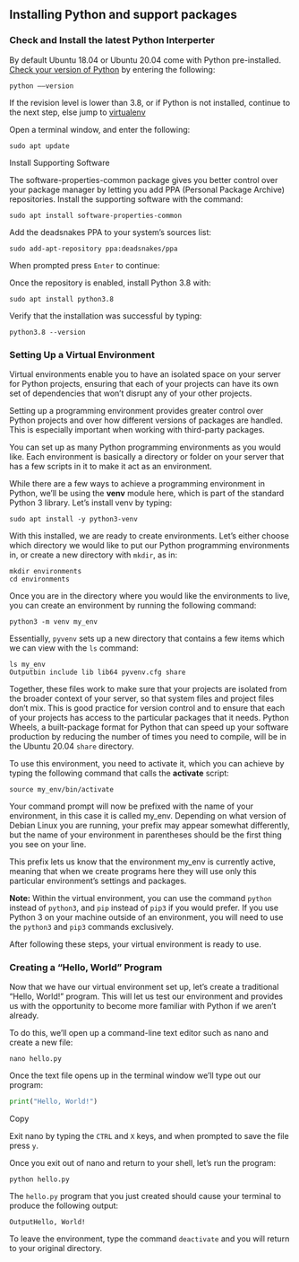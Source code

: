 ## Installing Python and support packages

### Check and Install the latest Python Interperter

By default Ubuntu 18.04 or Ubuntu 20.04 come with Python pre-installed. [Check your version of Python](https://phoenixnap.com/kb/check-python-version) by entering the following:

```output
python ––version
```

If the revision level is lower than 3.8, or if Python is not installed, continue to the next step, else jump to [virtualenv](#viren)

Open a terminal window, and enter the following:

```output
sudo apt update
```

Install Supporting Software

The software-properties-common package gives you better control over your package manager by letting you add PPA (Personal Package Archive) repositories. Install the supporting software with the command:

```output
sudo apt install software-properties-common
```

Add the deadsnakes PPA to your system’s sources list:

```
sudo add-apt-repository ppa:deadsnakes/ppa
```

When prompted press `Enter` to continue:

Once the repository is enabled, install Python 3.8 with:

```
sudo apt install python3.8
```

Verify that the installation was successful by typing:

```
python3.8 --version
```

<a name="viren"></a>

### Setting Up a Virtual Environment

Virtual environments enable you to have an isolated space on your server for Python projects, ensuring that each of your projects can have its own set of dependencies that won’t disrupt any of your other projects.

Setting up a programming environment provides greater control over Python projects and over how different versions of packages are handled. This is especially important when working with third-party packages.

You can set up as many Python programming environments as you would like. Each environment is basically a directory or folder on your server that has a few scripts in it to make it act as an environment.

While there are a few ways to achieve a programming environment in Python, we’ll be using the **venv** module here, which is part of the standard Python 3 library. Let’s install venv by typing:

```
sudo apt install -y python3-venv
```

With this installed, we are ready to create environments. Let’s either choose which directory we would like to put our Python programming environments in, or create a new directory with `mkdir`, as in:

```
mkdir environments
cd environments
```

Once you are in the directory where you would like the environments to live, you can create an environment by running the following command:

```
python3 -m venv my_env
```

Essentially, `pyvenv` sets up a new directory that contains a few items which we can view with the `ls` command:

```
ls my_env
Outputbin include lib lib64 pyvenv.cfg share
```

Together, these files work to make sure that your projects are isolated from the broader context of your server, so that system files and project files don’t mix. This is good practice for version control and to ensure that each of your projects has access to the particular packages that it needs. Python Wheels, a built-package format for Python that can speed up your software production by reducing the number of times you need to compile, will be in the Ubuntu 20.04 `share` directory.

To use this environment, you need to activate it, which you can achieve by typing the following command that calls the **activate** script:

```
source my_env/bin/activate
```

Your command prompt will now be prefixed with the name of your environment, in this case it is called my_env. Depending on what version of Debian Linux you are running, your prefix may appear somewhat differently, but the name of your environment in parentheses should be the first thing you see on your line.

This prefix lets us know that the environment my_env is currently active, meaning that when we create programs here they will use only this particular environment’s settings and packages.

**Note:** Within the virtual environment, you can use the command `python` instead of `python3`, and `pip` instead of `pip3` if you would prefer. If you use Python 3 on your machine outside of an environment, you will need to use the `python3` and `pip3` commands exclusively.

After following these steps, your virtual environment is ready to use.

### Creating a “Hello, World” Program

Now that we have our virtual environment set up, let’s create a traditional “Hello, World!” program. This will let us test our environment and provides us with the opportunity to become more familiar with Python if we aren’t already.

To do this, we’ll open up a command-line text editor such as nano and create a new file:

```
nano hello.py
```

Once the text file opens up in the terminal window we’ll type out our program:

```python
print("Hello, World!")
```

Copy

Exit nano by typing the `CTRL` and `X` keys, and when prompted to save the file press `y`.

Once you exit out of nano and return to your shell, let’s run the program:

```
python hello.py
```

The `hello.py` program that you just created should cause your terminal to produce the following output:

```
OutputHello, World!
```

To leave the environment, type the command `deactivate` and you will return to your original directory.